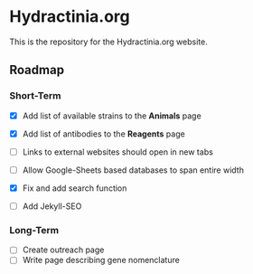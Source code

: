 # Hydractinia.org

This is the repository for the Hydractinia.org website.

## Roadmap



### Short-Term

- [x] Add list of available strains to the **Animals** page
- [x] Add list of antibodies to the **Reagents** page
- [ ] Links to external websites should open in new tabs
- [ ] Allow Google-Sheets based databases to span entire width
- [x] Fix and add search function
- [ ] Add Jekyll-SEO 



### Long-Term

- [ ] Create outreach page
- [ ] Write page describing gene nomenclature
